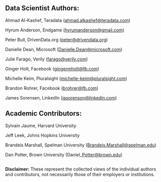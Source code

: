 ## Data Scientist Authors:

Ahmad Al-Kashef, Teradata (ahmad.alkashef@teradata.com)

Hyrum Anderson, Endgame (hyrumanderson@gmail.com)

Peter Bull, DrivenData.org (peter@drivendata.org)

Danielle Dean, Microsoft (Danielle.Dean@microsoft.com)

Julie Farago, Verily (farago@verily.com)

Ginger Holt, Facebook (gingermholt@fb.com) 

Michelle Keim, Pluralsight (michelle-keim@pluralsight.com)

Brandon Rohrer, Facebook (brohrer@fb.com)

James Sorensen, LinkedIn (jasorenson@linkedin.com)


## Academic Contributors:

Sylvain Jaume, Harvard University

Jeff Leek, Johns Hopkins University

Brandeis Marshall, Spelman University (Brandeis.Marshall@spelman.edu)

Dan Potter, Brown University (Daniel\_Potter@brown.edu)

##

**Disclaimer:** These represent the collected views of the individual authors and contributors,
not necessarily those of their employers or institutions.
